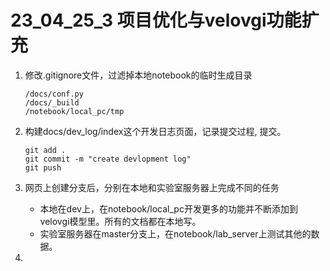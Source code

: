 # 23_04_25_3 项目优化与velovgi功能扩充

1. 修改.gitignore文件，过滤掉本地notebook的临时生成目录

   ```
   /docs/conf.py
   /docs/_build
   /notebook/local_pc/tmp
   ```

2. 构建docs/dev_log/index这个开发日志页面，记录提交过程, 提交。

   ```
   git add .
   git commit -m "create devlopment log"
   git push
   ```

3. 网页上创建分支后，分别在本地和实验室服务器上完成不同的任务

   - 本地在dev上，在notebook/local_pc开发更多的功能并不断添加到velovgi模型里。所有的文档都在本地写。
   - 实验室服务器在master分支上，在notebook/lab_server上测试其他的数据。

4. 